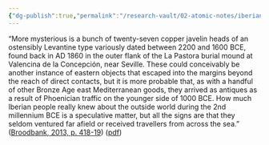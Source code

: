 ```yaml
---
{"dg-publish":true,"permalink":"/research-vault/02-atomic-notes/iberian-people-may-not-have-travelled-much-into-the-east-before-1000-bce-but-levantine-javelin-heads-from-2200-bce-were-found-near-seville/"}
---
```


“More mysterious is a bunch of twenty-seven copper javelin heads of an ostensibly Levantine type variously dated between 2200 and 1600 BCE, found back in AD 1860 in the outer flank of the La Pastora burial mound at Valencina de la Concepción, near Seville. These could conceivably be another instance of eastern objects that escaped into the margins beyond the reach of direct contacts, but it is more probable that, as with a handful of other Bronze Age east Mediterranean goods, they arrived as antiques as a result of Phoenician traffic on the younger side of 1000 BCE. How much Iberian people really knew about the outside world during the 2nd millennium BCE is a speculative matter, but all the signs are that they seldom ventured far afield or received travellers from across the sea.” ([Broodbank, 2013, p. 418-19](zotero://select/library/items/IR54JIQG)) ([pdf](zotero://open-pdf/library/items/85K7BT2G?page=394&annotation=SVMXFMX3))